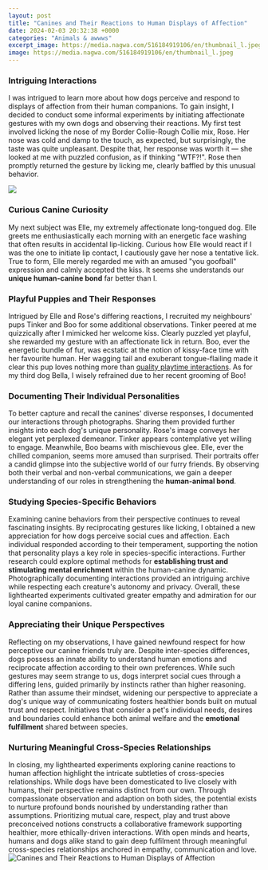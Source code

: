 ```yaml
---
layout: post
title: "Canines and Their Reactions to Human Displays of Affection"
date: 2024-02-03 20:32:38 +0000
categories: "Animals & awwws"
excerpt_image: https://media.nagwa.com/516184919106/en/thumbnail_l.jpeg
image: https://media.nagwa.com/516184919106/en/thumbnail_l.jpeg
---
```


### Intriguing Interactions  
I was intrigued to learn more about how dogs perceive and respond to displays of affection from their human companions. To gain insight, I decided to conduct some informal experiments by initiating affectionate gestures with my own dogs and observing their reactions. My first test involved licking the nose of my Border Collie-Rough Collie mix, Rose. Her nose was cold and damp to the touch, as expected, but surprisingly, the taste was quite unpleasant. Despite that, her response was worth it — she looked at me with puzzled confusion, as if thinking "WTF?!". Rose then promptly returned the gesture by licking me, clearly baffled by this unusual behavior. 

![](https://factsquirrel.com/wp-content/uploads/dogs-can-get-jealous-when-their-humans-display-affection-toward-s.jpg)
### Curious Canine Curiosity
My next subject was Elle, my extremely affectionate long-tongued dog. Elle greets me enthusiastically each morning with an energetic face washing that often results in accidental lip-licking. Curious how Elle would react if I was the one to initiate lip contact, I cautiously gave her nose a tentative lick. True to form, Elle merely regarded me with an amused "you goofball" expression and calmly accepted the kiss. It seems she understands our **unique human-canine bond** far better than I. 
### Playful Puppies and Their Responses  
Intrigued by Elle and Rose's differing reactions, I recruited my neighbours' pups Tinker and Boo for some additional observations. Tinker peered at me quizzically after I mimicked her welcome kiss. Clearly puzzled yet playful, she rewarded my gesture with an affectionate lick in return. Boo, ever the energetic bundle of fur, was ecstatic at the notion of kissy-face time with her favourite human. Her wagging tail and exuberant tongue-flailing made it clear this pup loves nothing more than [quality playtime interactions](https://fistore.mysenprints.com/collection/adkinson). As for my third dog Bella, I wisely refrained due to her recent grooming of Boo! 
### Documenting Their Individual Personalities
To better capture and recall the canines' diverse responses, I documented our interactions through photographs. Sharing them provided further insights into each dog's unique personality. Rose's image conveys her elegant yet perplexed demeanor. Tinker appears contemplative yet willing to engage. Meanwhile, Boo beams with mischievous glee. Elle, ever the chilled companion, seems more amused than surprised. Their portraits offer a candid glimpse into the subjective world of our furry friends. By observing both their verbal and non-verbal communications, we gain a deeper understanding of our roles in strengthening the **human-animal bond**.
### Studying Species-Specific Behaviors  
Examining canine behaviors from their perspective continues to reveal fascinating insights. By reciprocating gestures like licking, I obtained a new appreciation for how dogs perceive social cues and affection. Each individual responded according to their temperament, supporting the notion that personality plays a key role in species-specific interactions. Further research could explore optimal methods for **establishing trust and stimulating mental enrichment** within the human-canine dynamic. Photographically documenting interactions provided an intriguing archive while respecting each creature's autonomy and privacy. Overall, these lighthearted experiments cultivated greater empathy and admiration for our loyal canine companions.
### Appreciating their Unique Perspectives  
Reflecting on my observations, I have gained newfound respect for how perceptive our canine friends truly are. Despite inter-species differences, dogs possess an innate ability to understand human emotions and reciprocate affection according to their own preferences. While such gestures may seem strange to us, dogs interpret social cues through a differing lens, guided primarily by instincts rather than higher reasoning. Rather than assume their mindset, widening our perspective to appreciate a dog's unique way of communicating fosters healthier bonds built on mutual trust and respect. Initiatives that consider a pet's individual needs, desires and boundaries could enhance both animal welfare and the **emotional fulfillment** shared between species.
### Nurturing Meaningful Cross-Species Relationships
In closing, my lighthearted experiments exploring canine reactions to human affection highlight the intricate subtleties of cross-species relationships. While dogs have been domesticated to live closely with humans, their perspective remains distinct from our own. Through compassionate observation and adaption on both sides, the potential exists to nurture profound bonds nourished by understanding rather than assumptions. Prioritizing mutual care, respect, play and trust above preconceived notions constructs a collaborative framework supporting healthier, more ethically-driven interactions. With open minds and hearts, humans and dogs alike stand to gain deep fulfilment through meaningful cross-species relationships anchored in empathy, communication and love.
![Canines and Their Reactions to Human Displays of Affection](https://media.nagwa.com/516184919106/en/thumbnail_l.jpeg)
